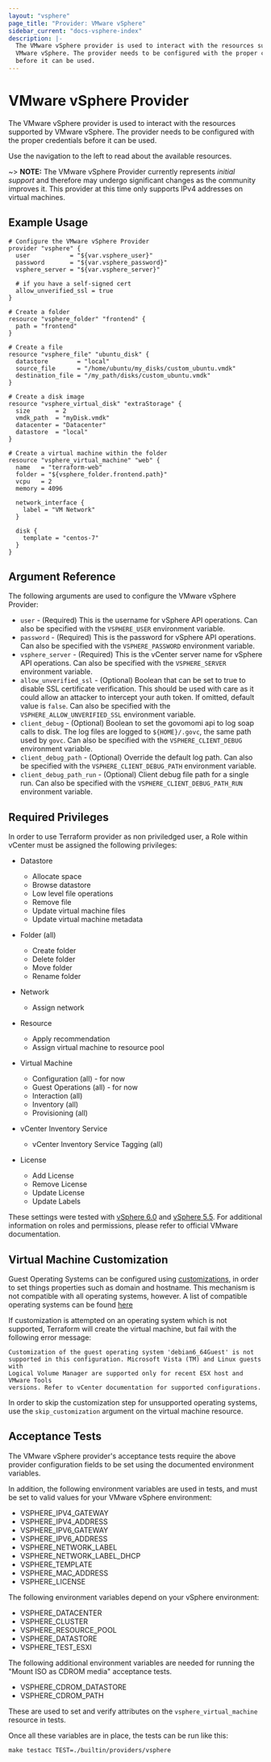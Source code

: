 ```yaml
---
layout: "vsphere"
page_title: "Provider: VMware vSphere"
sidebar_current: "docs-vsphere-index"
description: |-
  The VMware vSphere provider is used to interact with the resources supported by
  VMware vSphere. The provider needs to be configured with the proper credentials
  before it can be used.
---
```


# VMware vSphere Provider

The VMware vSphere provider is used to interact with the resources supported by
VMware vSphere.
The provider needs to be configured with the proper credentials before it can be used.

Use the navigation to the left to read about the available resources.

~> **NOTE:** The VMware vSphere Provider currently represents _initial support_
and therefore may undergo significant changes as the community improves it. This
provider at this time only supports IPv4 addresses on virtual machines.

## Example Usage

```hcl
# Configure the VMware vSphere Provider
provider "vsphere" {
  user           = "${var.vsphere_user}"
  password       = "${var.vsphere_password}"
  vsphere_server = "${var.vsphere_server}"

  # if you have a self-signed cert
  allow_unverified_ssl = true
}

# Create a folder
resource "vsphere_folder" "frontend" {
  path = "frontend"
}

# Create a file
resource "vsphere_file" "ubuntu_disk" {
  datastore        = "local"
  source_file      = "/home/ubuntu/my_disks/custom_ubuntu.vmdk"
  destination_file = "/my_path/disks/custom_ubuntu.vmdk"
}

# Create a disk image
resource "vsphere_virtual_disk" "extraStorage" {
  size       = 2
  vmdk_path  = "myDisk.vmdk"
  datacenter = "Datacenter"
  datastore  = "local"
}

# Create a virtual machine within the folder
resource "vsphere_virtual_machine" "web" {
  name   = "terraform-web"
  folder = "${vsphere_folder.frontend.path}"
  vcpu   = 2
  memory = 4096

  network_interface {
    label = "VM Network"
  }

  disk {
    template = "centos-7"
  }
}
```

## Argument Reference

The following arguments are used to configure the VMware vSphere Provider:

* `user` - (Required) This is the username for vSphere API operations. Can also
  be specified with the `VSPHERE_USER` environment variable.
* `password` - (Required) This is the password for vSphere API operations. Can
  also be specified with the `VSPHERE_PASSWORD` environment variable.
* `vsphere_server` - (Required) This is the vCenter server name for vSphere API
  operations. Can also be specified with the `VSPHERE_SERVER` environment
  variable.
* `allow_unverified_ssl` - (Optional) Boolean that can be set to true to
  disable SSL certificate verification. This should be used with care as it
  could allow an attacker to intercept your auth token. If omitted, default
  value is `false`. Can also be specified with the `VSPHERE_ALLOW_UNVERIFIED_SSL`
  environment variable.
* `client_debug` - (Optional) Boolean to set the govomomi api to log soap calls
   to disk.  The log files are logged to `${HOME}/.govc`, the same path used by
  `govc`.  Can also be specified with the `VSPHERE_CLIENT_DEBUG` environment
   variable.
* `client_debug_path` - (Optional) Override the default log path. Can also
   be specified with the `VSPHERE_CLIENT_DEBUG_PATH` environment variable.
* `client_debug_path_run` - (Optional) Client debug file path for a single run. Can also
   be specified with the `VSPHERE_CLIENT_DEBUG_PATH_RUN` environment variable.

## Required Privileges

In order to use Terraform provider as non priviledged user, a Role within
vCenter must be assigned the following privileges:

* Datastore
   - Allocate space
   - Browse datastore
   - Low level file operations
   - Remove file
   - Update virtual machine files
   - Update virtual machine metadata

* Folder (all)
   - Create folder
   - Delete folder
   - Move folder
   - Rename folder

* Network
   - Assign network

* Resource
   - Apply recommendation
   - Assign virtual machine to resource pool

* Virtual Machine
   - Configuration (all) - for now
   - Guest Operations (all) - for now
   - Interaction (all)
   - Inventory (all)
   - Provisioning (all)

* vCenter Inventory Service
   - vCenter Inventory Service Tagging (all)

* License 
   - Add License
   - Remove License
   - Update License
   - Update Labels


These settings were tested with [vSphere
6.0](https://pubs.vmware.com/vsphere-60/index.jsp?topic=%2Fcom.vmware.vsphere.security.doc%2FGUID-18071E9A-EED1-4968-8D51-E0B4F526FDA3.html)
and [vSphere
5.5](https://pubs.vmware.com/vsphere-55/index.jsp?topic=%2Fcom.vmware.vsphere.security.doc%2FGUID-18071E9A-EED1-4968-8D51-E0B4F526FDA3.html).
For additional information on roles and permissions, please refer to official
VMware documentation.

## Virtual Machine Customization

Guest Operating Systems can be configured using
[customizations](https://pubs.vmware.com/vsphere-50/index.jsp#com.vmware.vsphere.vm_admin.doc_50/GUID-80F3F5B5-F795-45F1-B0FA-3709978113D5.html),
in order to set things properties such as domain and hostname. This mechanism
is not compatible with all operating systems, however. A list of compatible
operating systems can be found
[here](http://partnerweb.vmware.com/programs/guestOS/guest-os-customization-matrix.pdf)

If customization is attempted on an operating system which is not supported, Terraform will
create the virtual machine, but fail with the following error message:

```
Customization of the guest operating system 'debian6_64Guest' is not
supported in this configuration. Microsoft Vista (TM) and Linux guests with
Logical Volume Manager are supported only for recent ESX host and VMware Tools
versions. Refer to vCenter documentation for supported configurations.
```

In order to skip the customization step for unsupported operating systems, use
the `skip_customization` argument on the virtual machine resource.

## Acceptance Tests

The VMware vSphere provider's acceptance tests require the above provider
configuration fields to be set using the documented environment variables.

In addition, the following environment variables are used in tests, and must be
set to valid values for your VMware vSphere environment:

 * VSPHERE\_IPV4\_GATEWAY
 * VSPHERE\_IPV4\_ADDRESS
 * VSPHERE\_IPV6\_GATEWAY
 * VSPHERE\_IPV6\_ADDRESS
 * VSPHERE\_NETWORK\_LABEL
 * VSPHERE\_NETWORK\_LABEL\_DHCP
 * VSPHERE\_TEMPLATE
 * VSPHERE\_MAC\_ADDRESS
 * VSPHERE_LICENSE

The following environment variables depend on your vSphere environment:

 * VSPHERE\_DATACENTER
 * VSPHERE\_CLUSTER
 * VSPHERE\_RESOURCE\_POOL
 * VSPHERE\_DATASTORE
 * VSPHERE\_TEST\_ESXI

The following additional environment variables are needed for running the
"Mount ISO as CDROM media" acceptance tests.

 * VSPHERE\_CDROM\_DATASTORE
 * VSPHERE\_CDROM\_PATH


These are used to set and verify attributes on the `vsphere_virtual_machine`
resource in tests.

Once all these variables are in place, the tests can be run like this:

```
make testacc TEST=./builtin/providers/vsphere
```



